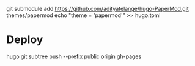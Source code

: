 
git submodule add https://github.com/adityatelange/hugo-PaperMod.git themes/papermod
echo "theme = 'papermod'" >> hugo.toml

# Deploy

hugo
git subtree push --prefix public origin gh-pages
